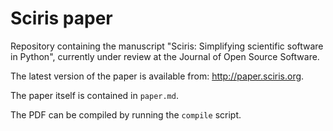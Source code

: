 # Sciris paper

Repository containing the manuscript "Sciris: Simplifying scientific software in Python", currently under review at the Journal of Open Source Software.

The latest version of the paper is available from: http://paper.sciris.org.

The paper itself is contained in `paper.md`.

The PDF can be compiled by running the `compile` script.